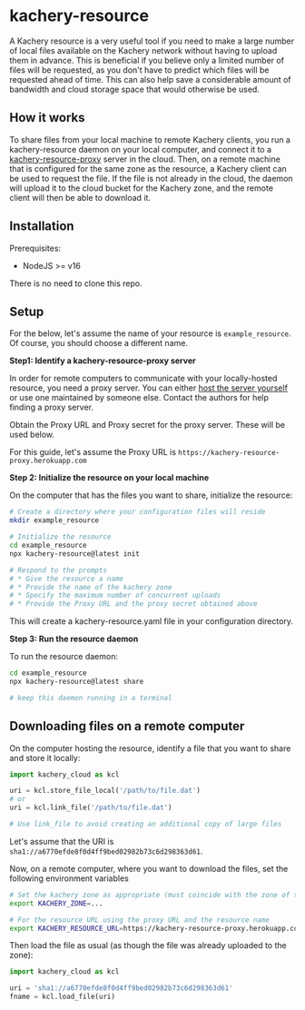 # kachery-resource

A Kachery resource is a very useful tool if you need to make a large number of local files available on the Kachery network without having to upload them in advance. This is beneficial if you believe only a limited number of files will be requested, as you don't have to predict which files will be requested ahead of time. This can also help save a considerable amount of bandwidth and cloud storage space that would otherwise be used.

## How it works

To share files from your local machine to remote Kachery clients, you run a kachery-resource daemon on your local computer, and connect it to a [kachery-resource-proxy](https://github.com/scratchrealm/kachery-resource-proxy/blob/main/README.md) server in the cloud. Then, on a remote machine that is configured for the same zone as the resource, a Kachery client can be used to request the file. If the file is not already in the cloud, the daemon will upload it to the cloud bucket for the Kachery zone, and the remote client will then be able to download it.

## Installation

Prerequisites:
* NodeJS >= v16

There is no need to clone this repo.

## Setup

For the below, let's assume the name of your resource is `example_resource`. Of course, you should choose a different name.

**Step1: Identify a kachery-resource-proxy server**

In order for remote computers to communicate with your locally-hosted resource, you need a proxy server. You can either [host the server yourself](https://github.com/scratchrealm/kachery-resource-proxy/blob/main/README.md) or use one maintained by someone else. Contact the authors for help finding a proxy server.

Obtain the Proxy URL and Proxy secret for the proxy server. These will be used below.

For this guide, let's assume the Proxy URL is `https://kachery-resource-proxy.herokuapp.com`

**Step 2: Initialize the resource on your local machine**

On the computer that has the files you want to share, initialize the resource:

```bash
# Create a directory where your configuration files will reside
mkdir example_resource

# Initialize the resource
cd example_resource
npx kachery-resource@latest init

# Respond to the prompts
# * Give the resource a name
# * Provide the name of the kachery zone
# * Specify the maximum number of concurrent uploads
# * Provide the Proxy URL and the proxy secret obtained above
```

This will create a kachery-resource.yaml file in your configuration directory.

**Step 3: Run the resource daemon**

To run the resource daemon:

```bash
cd example_resource
npx kachery-resource@latest share

# keep this daemon running in a terminal
```

## Downloading files on a remote computer

On the computer hosting the resource, identify a file that you want to share and store it locally:

```python
import kachery_cloud as kcl

uri = kcl.store_file_local('/path/to/file.dat')
# or
uri = kcl.link_file('/path/to/file.dat')

# Use link_file to avoid creating an additional copy of large files
```

Let's assume that the URI is `sha1://a6770efde8f0d4ff9bed02982b73c6d298363d61`.


Now, on a remote computer, where you want to download the files, set the following environment variables

```bash
# Set the kachery zone as appropriate (must coincide with the zone of the resource)
export KACHERY_ZONE=...

# For the resource URL using the proxy URL and the resource name
export KACHERY_RESOURCE_URL=https://kachery-resource-proxy.herokuapp.com/r/example_resource
```

Then load the file as usual (as though the file was already uploaded to the zone):

```python
import kachery_cloud as kcl

uri = 'sha1://a6770efde8f0d4ff9bed02982b73c6d298363d61'
fname = kcl.load_file(uri)
```
